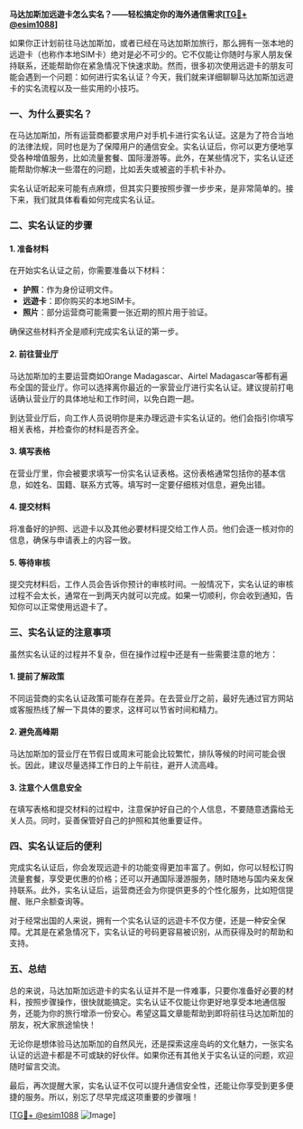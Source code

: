 **马达加斯加远遊卡怎么实名？——轻松搞定你的海外通信需求[[TG💪+ @esim1088](https://t.me/s/esim1088)]**

如果你正计划前往马达加斯加，或者已经在马达加斯加旅行，那么拥有一张本地的远遊卡（也称作本地SIM卡）绝对是必不可少的。它不仅能让你随时与家人朋友保持联系，还能帮助你在紧急情况下快速求助。然而，很多初次使用远遊卡的朋友可能会遇到一个问题：如何进行实名认证？今天，我们就来详细聊聊马达加斯加远遊卡的实名流程以及一些实用的小技巧。

### 一、为什么要实名？

在马达加斯加，所有运营商都要求用户对手机卡进行实名认证。这是为了符合当地的法律法规，同时也是为了保障用户的通信安全。实名认证后，你可以更方便地享受各种增值服务，比如流量套餐、国际漫游等。此外，在某些情况下，实名认证还能帮助你解决一些潜在的问题，比如丢失或被盗的手机卡补办。

实名认证听起来可能有点麻烦，但其实只要按照步骤一步步来，是非常简单的。接下来，我们就具体看看如何完成实名认证。

### 二、实名认证的步骤

#### 1. 准备材料
在开始实名认证之前，你需要准备以下材料：
- **护照**：作为身份证明文件。
- **远遊卡**：即你购买的本地SIM卡。
- **照片**：部分运营商可能需要一张近期的照片用于验证。

确保这些材料齐全是顺利完成实名认证的第一步。

#### 2. 前往营业厅
马达加斯加的主要运营商如Orange Madagascar、Airtel Madagascar等都有遍布全国的营业厅。你可以选择离你最近的一家营业厅进行实名认证。建议提前打电话确认营业厅的具体地址和工作时间，以免白跑一趟。

到达营业厅后，向工作人员说明你是来办理远遊卡实名认证的。他们会指引你填写相关表格，并检查你的材料是否齐全。

#### 3. 填写表格
在营业厅里，你会被要求填写一份实名认证表格。这份表格通常包括你的基本信息，如姓名、国籍、联系方式等。填写时一定要仔细核对信息，避免出错。

#### 4. 提交材料
将准备好的护照、远遊卡以及其他必要材料提交给工作人员。他们会逐一核对你的信息，确保与申请表上的内容一致。

#### 5. 等待审核
提交完材料后，工作人员会告诉你预计的审核时间。一般情况下，实名认证的审核过程不会太长，通常在一到两天内就可以完成。如果一切顺利，你会收到通知，告知你可以正常使用远遊卡了。

### 三、实名认证的注意事项

虽然实名认证的过程并不复杂，但在操作过程中还是有一些需要注意的地方：

#### 1. 提前了解政策
不同运营商的实名认证政策可能存在差异。在去营业厅之前，最好先通过官方网站或客服热线了解一下具体的要求，这样可以节省时间和精力。

#### 2. 避免高峰期
马达加斯加的营业厅在节假日或周末可能会比较繁忙，排队等候的时间可能会很长。因此，建议尽量选择工作日的上午前往，避开人流高峰。

#### 3. 注意个人信息安全
在填写表格和提交材料的过程中，注意保护好自己的个人信息，不要随意透露给无关人员。同时，妥善保管好自己的护照和其他重要证件。

### 四、实名认证后的便利

完成实名认证后，你会发现远遊卡的功能变得更加丰富了。例如，你可以轻松订购流量套餐，享受更优惠的价格；还可以开通国际漫游服务，随时随地与国内亲友保持联系。此外，实名认证后，运营商还会为你提供更多的个性化服务，比如短信提醒、账户余额查询等。

对于经常出国的人来说，拥有一个实名认证的远遊卡不仅方便，还是一种安全保障。尤其是在紧急情况下，实名认证的号码更容易被识别，从而获得及时的帮助和支持。

### 五、总结

总的来说，马达加斯加远遊卡的实名认证并不是一件难事，只要你准备好必要的材料，按照步骤操作，很快就能搞定。实名认证不仅能让你更好地享受本地通信服务，还能为你的旅行增添一份安心。希望这篇文章能帮助到即将前往马达加斯加的朋友，祝大家旅途愉快！

无论你是想体验马达加斯加的自然风光，还是探索这座岛屿的文化魅力，一张实名认证的远遊卡都是不可或缺的好伙伴。如果你还有其他关于实名认证的问题，欢迎随时留言交流。

最后，再次提醒大家，实名认证不仅可以提升通信安全性，还能让你享受到更多便捷的服务。所以，别忘了尽早完成这项重要的步骤哦！

[[TG💪+ @esim1088](https://t.me/s/esim1088) ![Image](https://i.postimg.cc/4NQfJmqS/Snipaste-2025-05-13-00-14-12.png)]